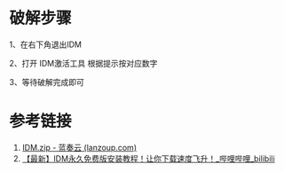 # 破解步骤
1、在右下角退出IDM

2、打开 IDM激活工具 根据提示按对应数字

3、等待破解完成即可

# 参考链接
1. [IDM.zip - 蓝奏云 (lanzoup.com)](https://wwi.lanzoup.com/iVydD13f8ave)
2. [【最新】IDM永久免费版安装教程！让你下载速度飞升！_哔哩哔哩_bilibili](https://www.bilibili.com/video/BV1sc411w761/?spm_id_from=333.337.search-card.all.click&vd_source=af94dc11f0a1751ebb3c2090844ad9f6)
